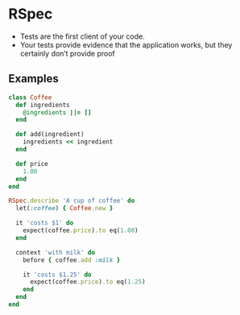 # RSpec

- Tests are the first client of your code.
- Your tests provide evidence that the application works, but they certainly don’t provide proof

## Examples

```ruby
class Coffee
  def ingredients
    @ingredients ||= []
  end

  def add(ingredient)
    ingredients << ingredient
  end

  def price
    1.00
  end
end

RSpec.describe 'A cup of coffee' do
  let(:coffee) { Coffee.new }

  it 'costs $1' do
    expect(coffee.price).to eq(1.00)
  end

  context 'with milk' do
    before { coffee.add :milk }

    it 'costs $1.25' do
      expect(coffee.price).to eq(1.25)
    end
  end
end
```